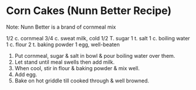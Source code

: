 Corn Cakes (Nunn Better Recipe)
===============================

Note: Nunn Better is a brand of cornmeal mix

1/2 c. cornmeal
3/4 c. sweat milk, cold
1/2 T. sugar
1 t. salt
1 c. boiling water
1 c. flour
2 t. baking powder
1 egg, well-beaten

1. Put cornmeal, sugar & salt in bowl & pour boiling water over them.
2. Let stand until meal swells then add milk.
3. When cool, stir in flour & baking powder & mix well.
4. Add egg.
5. Bake on hot griddle till cooked through & well browned.
